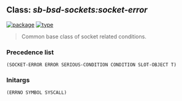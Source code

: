 ## Class: ***sb-bsd-sockets:socket-error***
[![package](https://img.shields.io/badge/Package-SB--BSD--SOCKETS-5f9ea0.svg?style=social&colorA=999999)](../) [![type](https://img.shields.io/badge/Type-Class-5f9ea0.svg?style=social&colorA=999999)](../#class) 

> Common base class of socket related conditions.

### Precedence list
```
(SOCKET-ERROR ERROR SERIOUS-CONDITION CONDITION SLOT-OBJECT T)
```
### Initargs
```
(ERRNO SYMBOL SYSCALL)
```
